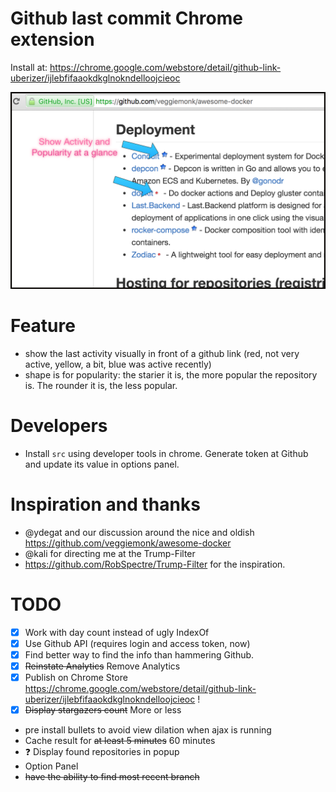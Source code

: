 # Github last commit Chrome extension

Install at: https://chrome.google.com/webstore/detail/github-link-uberizer/ijlebfifaaokdkglnokndelloojcieoc

![This is how it looks](https://raw.githubusercontent.com/octplane/github-last-commit/master/assets/example1.png)

# Feature

- show the last activity visually in front of a github link (red, not very active, yellow, a bit, blue was active recently)
- shape is for popularity: the starier it is, the more popular the repository is. The rounder it is, the less popular.

# Developers

- Install `src` using developer tools in chrome. Generate token at Github and update its value in options panel.

# Inspiration and thanks

- @ydegat and our discussion around the nice and oldish https://github.com/veggiemonk/awesome-docker
- @kali for directing me at the Trump-Filter
- https://github.com/RobSpectre/Trump-Filter for the inspiration.

# TODO

- [x] Work with day count instead of ugly IndexOf
- [x] Use Github API (requires login and access token, now)
- [x] Find better way to find the info than hammering Github.
- [x] ~~Reinstate Analytics~~ Remove Analytics
- [x] Publish on Chrome Store https://chrome.google.com/webstore/detail/github-link-uberizer/ijlebfifaaokdkglnokndelloojcieoc !
- [x] ~~Display stargazers count~~ More or less
- pre install bullets to avoid view dilation when ajax is running
- Cache result for ~~at least 5 minutes~~ 60 minutes
- :question: Display found repositories in popup
- Option Panel
- ~~have the ability to find most recent branch~~
